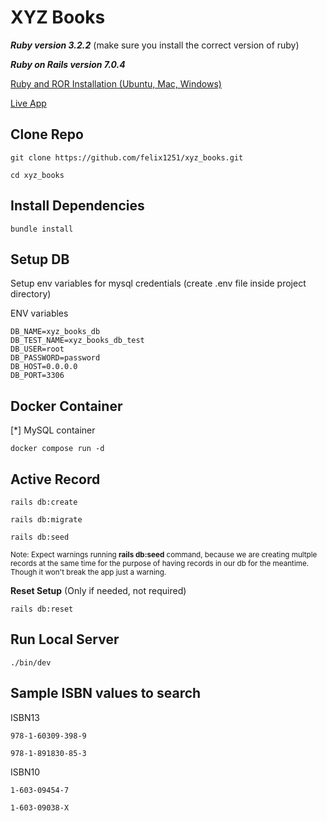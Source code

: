 # XYZ Books

**_Ruby version 3.2.2_** (make sure you install the correct version of ruby)

**_Ruby on Rails version 7.0.4_**

[Ruby and ROR Installation (Ubuntu, Mac, Windows)](https://gorails.com/setup/ubuntu/22.04)

<a href="https://xyzbooks.fjc-shop.online/" target="_blank" rel="noopener">Live App</a>

## Clone Repo

```
git clone https://github.com/felix1251/xyz_books.git
```

```
cd xyz_books
```

## Install Dependencies

```
bundle install
```

## Setup DB

Setup env variables for mysql credentials (create .env file inside project directory)

ENV variables

```
DB_NAME=xyz_books_db
DB_TEST_NAME=xyz_books_db_test
DB_USER=root
DB_PASSWORD=password
DB_HOST=0.0.0.0
DB_PORT=3306
```

## Docker Container

[*] MySQL container

```
docker compose run -d
```

## Active Record

```
rails db:create
```

```
rails db:migrate
```

```
rails db:seed
```

<sub>Note: Expect warnings running <b>rails db:seed</b> command, because we are creating multple records at the same time for the purpose of having records in our db for the meantime. Though it won't break the app just a warning.</sub>

**Reset Setup** (Only if needed, not required)

```
rails db:reset
```

## Run Local Server

```
./bin/dev
```

## Sample ISBN values to search

ISBN13

```
978-1-60309-398-9
```

```
978-1-891830-85-3
```

ISBN10

```
1-603-09454-7
```

```
1-603-09038-X
```
